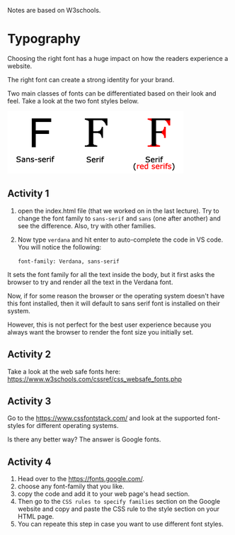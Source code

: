 Notes are based on W3schools. 
# Typography

Choosing the right font has a huge impact on how the readers experience a website.

The right font can create a strong identity for your brand.

Two main classes of fonts can be differentiated based on their look and feel. Take a look at the two font styles below. 

![Alt text](serif.gif "a title")


## Activity 1

1. open the index.html file (that we worked on in the last lecture). Try to change the font family to `sans-serif` and `sans` (one after another) and see the difference. Also, try with other families. 
2. Now type `verdana` and hit enter to auto-complete the code in VS code. You will notice the following:

    `font-family: Verdana, sans-serif`



It sets the font family for all the text inside the body, but it first asks the browser to try and render all the text in the Verdana font.

Now, if for some reason the browser or the operating system doesn't have this font installed, then it will default to  sans serif font is installed on their
system.

However, this is not perfect for the best user experience because you always want the browser to render the font size you initially set. 

## Activity 2

Take a look at the web safe fonts here: https://www.w3schools.com/cssref/css_websafe_fonts.php


## Activity 3

Go to the https://www.cssfontstack.com/ and look at the supported font-styles for different operating systems. 

Is there any better way? The answer is Google fonts.

## Activity 4
1. Head over to the https://fonts.google.com/. 
2. choose any font-family that you like.
3. copy the <link> </link> code and add it to your web page's head section.
4. Then go to the `CSS rules to specify families` section on the Google website and copy and paste the CSS rule to the style section on your HTML page. 
5. You can repeate this step in case you want to use different font styles. 







